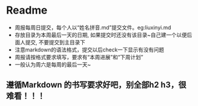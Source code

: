 # Readme
+ 周报每周日提交，每个人以“姓名拼音.md”提交文件。eg:liuxinyi.md
+ 存放目录为本周最后一天的日期, 如果提交时还没有该目录~自己建一个以便后面人提交, 不要提交到主目录下
+ 注意markdown的语法格式，提交以后check一下显示有没有问题
+ 周报请按格式要求填写，要求有“本周进展”和“下周计划”
+ 一般认为周六是每周的最后一天~
## 遵循Markdown 的书写要求好吧，别全部h2 h3，很难看！！！
